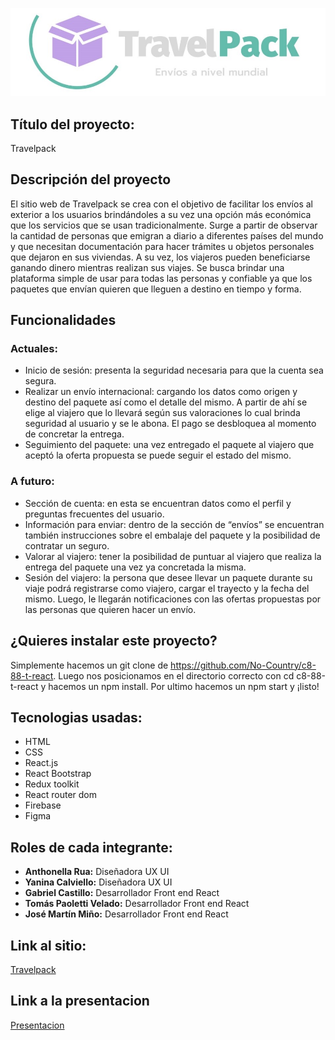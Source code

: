 ![image](https://github.com/No-Country/c8-88-t-react/blob/master/src/assets/imgreadme.jpg)

## Título del proyecto:

Travelpack

## Descripción del proyecto 

El sitio web de Travelpack se crea con el objetivo de facilitar los envíos al exterior a los usuarios brindándoles a su vez una opción más económica que los servicios que se usan tradicionalmente.
Surge a partir de observar la cantidad de personas que emigran a diario a diferentes países del mundo y que necesitan documentación para hacer trámites u objetos personales que dejaron en sus viviendas. A su vez, los viajeros pueden beneficiarse ganando dinero mientras realizan sus viajes.
Se busca brindar una plataforma simple de usar para todas las personas y confiable ya que los paquetes que envían quieren que lleguen a destino en tiempo y forma.

## Funcionalidades 

### Actuales: 
- Inicio de sesión: presenta la seguridad necesaria para que la cuenta sea segura.
- Realizar un envío internacional: cargando los datos como origen y destino del paquete así como el detalle del mismo. A partir de ahí se elige al viajero que lo llevará según sus valoraciones lo cual brinda seguridad al usuario y se le abona. El pago se desbloquea al momento de concretar la entrega.
- Seguimiento del paquete: una vez entregado el paquete al viajero que aceptó la oferta propuesta se puede seguir el estado del mismo.

### A futuro:
- Sección de cuenta: en esta se encuentran datos como el perfil y preguntas frecuentes del usuario.
- Información para enviar: dentro de la sección de “envíos” se encuentran también instrucciones sobre el embalaje del paquete y la posibilidad de contratar un seguro.
- Valorar al viajero: tener la posibilidad de puntuar al viajero que realiza la entrega del paquete una vez ya concretada la misma.
- Sesión del viajero: la persona que desee llevar un paquete durante su viaje podrá registrarse como viajero, cargar el trayecto y la fecha del mismo. Luego, le llegarán notificaciones con las ofertas propuestas por las personas que quieren hacer un envío.

## ¿Quieres instalar este proyecto?

Simplemente hacemos un git clone de https://github.com/No-Country/c8-88-t-react. Luego nos posicionamos en el directorio correcto con cd c8-88-t-react y hacemos un npm install.
Por ultimo hacemos un npm start y ¡listo! 

## Tecnologias usadas:
- HTML
- CSS
- React.js
- React Bootstrap
- Redux toolkit
- React router dom
- Firebase
- Figma

## Roles de cada integrante:

- **Anthonella Rua:** Diseñadora UX UI
- **Yanina Calviello:** Diseñadora UX UI
- **Gabriel Castillo:** Desarrollador Front end React
- **Tomás Paoletti Velado:** Desarrollador Front end React
- **José Martín Miño:** Desarrollador Front end React

## Link al sitio:
[Travelpack](https://travelpack-eight.vercel.app/)

## Link a la presentacion
[Presentacion](https://www.figma.com/proto/QAwpgs7z7ZzNH63irfgPGI/C8-88?node-id=243%3A10594&scaling=min-zoom&page-id=0%3A1&starting-point-node-id=243%3A10594&show-proto-sidebar=1)
